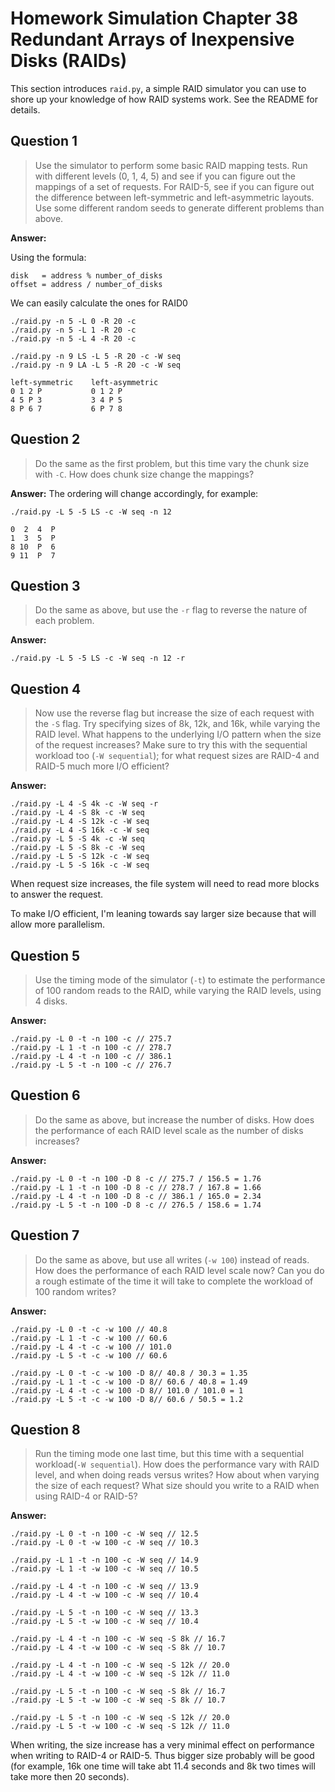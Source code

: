 # Homework Simulation Chapter 38 Redundant Arrays of Inexpensive Disks (RAIDs)

This section introduces `raid.py`, a simple RAID simulator you can use to shore up your knowledge of how RAID systems work. See the README for details.

## Question 1

> Use the simulator to perform some basic RAID mapping tests. Run with different levels (0, 1, 4, 5) and see if you can figure out the mappings of a set of requests. For RAID-5, see if you can figure out the difference between left-symmetric and left-asymmetric layouts. Use some different random seeds to generate different problems than above.

**Answer:**

Using the formula:

```
disk   = address % number_of_disks
offset = address / number_of_disks
```

We can easily calculate the ones for RAID0

```
./raid.py -n 5 -L 0 -R 20 -c
./raid.py -n 5 -L 1 -R 20 -c
./raid.py -n 5 -L 4 -R 20 -c
```

```
./raid.py -n 9 LS -L 5 -R 20 -c -W seq
./raid.py -n 9 LA -L 5 -R 20 -c -W seq

left-symmetric    left-asymmetric
0 1 2 P           0 1 2 P
4 5 P 3           3 4 P 5
8 P 6 7           6 P 7 8
```

## Question 2

> Do the same as the first problem, but this time vary the chunk size with `-C`. How does chunk size change the mappings?

**Answer:**
The ordering will change accordingly, for example:

```
./raid.py -L 5 -5 LS -c -W seq -n 12

0  2  4  P
1  3  5  P
8 10  P  6
9 11  P  7
```

## Question 3

> Do the same as above, but use the `-r` flag to reverse the nature of each problem.

**Answer:**

`./raid.py -L 5 -5 LS -c -W seq -n 12 -r`

## Question 4

> Now use the reverse flag but increase the size of each request with the `-S` flag. Try specifying sizes of 8k, 12k, and 16k, while varying the RAID level. What happens to the underlying I/O pattern when the size of the request increases? Make sure to try this with the sequential workload too (`-W sequential`); for what request sizes are RAID-4 and RAID-5 much more I/O efficient?

**Answer:**

```
./raid.py -L 4 -S 4k -c -W seq -r
./raid.py -L 4 -S 8k -c -W seq
./raid.py -L 4 -S 12k -c -W seq
./raid.py -L 4 -S 16k -c -W seq
./raid.py -L 5 -S 4k -c -W seq
./raid.py -L 5 -S 8k -c -W seq
./raid.py -L 5 -S 12k -c -W seq
./raid.py -L 5 -S 16k -c -W seq
```

When request size increases, the file system will need to read more blocks to answer the request.

To make I/O efficient, I'm leaning towards say larger size because that will allow more parallelism.

## Question 5

> Use the timing mode of the simulator (`-t`) to estimate the performance of 100 random reads to the RAID, while varying the RAID levels, using 4 disks.

**Answer:**

```
./raid.py -L 0 -t -n 100 -c // 275.7
./raid.py -L 1 -t -n 100 -c // 278.7
./raid.py -L 4 -t -n 100 -c // 386.1
./raid.py -L 5 -t -n 100 -c // 276.7
```

## Question 6

> Do the same as above, but increase the number of disks. How does the performance of each RAID level scale as the number of disks increases?

**Answer:**

```
./raid.py -L 0 -t -n 100 -D 8 -c // 275.7 / 156.5 = 1.76
./raid.py -L 1 -t -n 100 -D 8 -c // 278.7 / 167.8 = 1.66
./raid.py -L 4 -t -n 100 -D 8 -c // 386.1 / 165.0 = 2.34
./raid.py -L 5 -t -n 100 -D 8 -c // 276.5 / 158.6 = 1.74
```

## Question 7

> Do the same as above, but use all writes (`-w 100`) instead of reads. How does the performance of each RAID level scale now? Can you do a rough estimate of the time it will take to complete the workload of 100 random writes?

**Answer:**

```
./raid.py -L 0 -t -c -w 100 // 40.8
./raid.py -L 1 -t -c -w 100 // 60.6
./raid.py -L 4 -t -c -w 100 // 101.0
./raid.py -L 5 -t -c -w 100 // 60.6

./raid.py -L 0 -t -c -w 100 -D 8// 40.8 / 30.3 = 1.35
./raid.py -L 1 -t -c -w 100 -D 8// 60.6 / 40.8 = 1.49
./raid.py -L 4 -t -c -w 100 -D 8// 101.0 / 101.0 = 1
./raid.py -L 5 -t -c -w 100 -D 8// 60.6 / 50.5 = 1.2
```

## Question 8

> Run the timing mode one last time, but this time with a sequential workload(`-W sequential`). How does the performance vary with RAID level, and when doing reads versus writes? How about when varying the size of each request? What size should you write to a RAID when using RAID-4 or RAID-5?

**Answer:**

```
./raid.py -L 0 -t -n 100 -c -W seq // 12.5
./raid.py -L 0 -t -w 100 -c -W seq // 10.3

./raid.py -L 1 -t -n 100 -c -W seq // 14.9
./raid.py -L 1 -t -w 100 -c -W seq // 10.5

./raid.py -L 4 -t -n 100 -c -W seq // 13.9
./raid.py -L 4 -t -w 100 -c -W seq // 10.4

./raid.py -L 5 -t -n 100 -c -W seq // 13.3
./raid.py -L 5 -t -w 100 -c -W seq // 10.4
```

```
./raid.py -L 4 -t -n 100 -c -W seq -S 8k // 16.7
./raid.py -L 4 -t -w 100 -c -W seq -S 8k // 10.7

./raid.py -L 4 -t -n 100 -c -W seq -S 12k // 20.0
./raid.py -L 4 -t -w 100 -c -W seq -S 12k // 11.0

./raid.py -L 5 -t -n 100 -c -W seq -S 8k // 16.7
./raid.py -L 5 -t -w 100 -c -W seq -S 8k // 10.7

./raid.py -L 5 -t -n 100 -c -W seq -S 12k // 20.0
./raid.py -L 5 -t -w 100 -c -W seq -S 12k // 11.0
```

When writing, the size increase has a very minimal effect on performance when writing to RAID-4 or RAID-5. Thus bigger size probably will be good (for example, 16k one time will take abt 11.4 seconds and 8k two times will take more then 20 seconds).
